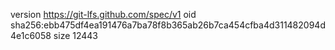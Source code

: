 version https://git-lfs.github.com/spec/v1
oid sha256:ebb475df4ea191476a7ba78f8b365ab26b7ca454cfba4d311482094d4e1c6058
size 12443
